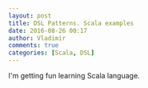 ```yaml
---
layout: post
title: DSL Patterns. Scala examples
date: 2016-08-26 00:17
author: Vladimir
comments: true
categories: [Scala, DSL]
---
```




I'm getting fun learning Scala language.